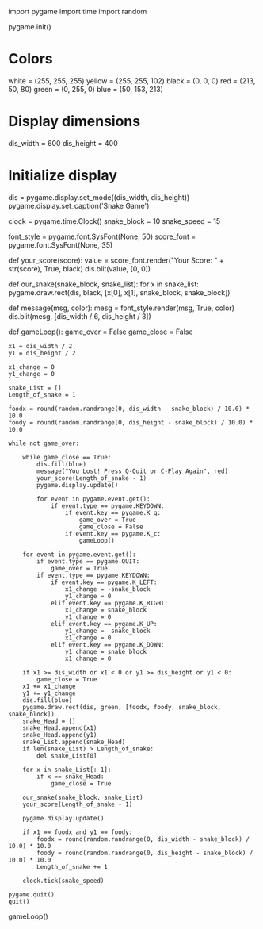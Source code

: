 
import pygame
import time
import random

pygame.init()

# Colors
white = (255, 255, 255)
yellow = (255, 255, 102)
black = (0, 0, 0)
red = (213, 50, 80)
green = (0, 255, 0)
blue = (50, 153, 213)

# Display dimensions
dis_width = 600
dis_height = 400

# Initialize display
dis = pygame.display.set_mode((dis_width, dis_height))
pygame.display.set_caption('Snake Game')

clock = pygame.time.Clock()
snake_block = 10
snake_speed = 15

font_style = pygame.font.SysFont(None, 50)
score_font = pygame.font.SysFont(None, 35)

def your_score(score):
    value = score_font.render("Your Score: " + str(score), True, black)
    dis.blit(value, [0, 0])

def our_snake(snake_block, snake_list):
    for x in snake_list:
        pygame.draw.rect(dis, black, [x[0], x[1], snake_block, snake_block])

def message(msg, color):
    mesg = font_style.render(msg, True, color)
    dis.blit(mesg, [dis_width / 6, dis_height / 3])

def gameLoop():
    game_over = False
    game_close = False

    x1 = dis_width / 2
    y1 = dis_height / 2

    x1_change = 0
    y1_change = 0

    snake_List = []
    Length_of_snake = 1

    foodx = round(random.randrange(0, dis_width - snake_block) / 10.0) * 10.0
    foody = round(random.randrange(0, dis_height - snake_block) / 10.0) * 10.0

    while not game_over:

        while game_close == True:
            dis.fill(blue)
            message("You Lost! Press Q-Quit or C-Play Again", red)
            your_score(Length_of_snake - 1)
            pygame.display.update()

            for event in pygame.event.get():
                if event.type == pygame.KEYDOWN:
                    if event.key == pygame.K_q:
                        game_over = True
                        game_close = False
                    if event.key == pygame.K_c:
                        gameLoop()

        for event in pygame.event.get():
            if event.type == pygame.QUIT:
                game_over = True
            if event.type == pygame.KEYDOWN:
                if event.key == pygame.K_LEFT:
                    x1_change = -snake_block
                    y1_change = 0
                elif event.key == pygame.K_RIGHT:
                    x1_change = snake_block
                    y1_change = 0
                elif event.key == pygame.K_UP:
                    y1_change = -snake_block
                    x1_change = 0
                elif event.key == pygame.K_DOWN:
                    y1_change = snake_block
                    x1_change = 0

        if x1 >= dis_width or x1 < 0 or y1 >= dis_height or y1 < 0:
            game_close = True
        x1 += x1_change
        y1 += y1_change
        dis.fill(blue)
        pygame.draw.rect(dis, green, [foodx, foody, snake_block, snake_block])
        snake_Head = []
        snake_Head.append(x1)
        snake_Head.append(y1)
        snake_List.append(snake_Head)
        if len(snake_List) > Length_of_snake:
            del snake_List[0]

        for x in snake_List[:-1]:
            if x == snake_Head:
                game_close = True

        our_snake(snake_block, snake_List)
        your_score(Length_of_snake - 1)

        pygame.display.update()

        if x1 == foodx and y1 == foody:
            foodx = round(random.randrange(0, dis_width - snake_block) / 10.0) * 10.0
            foody = round(random.randrange(0, dis_height - snake_block) / 10.0) * 10.0
            Length_of_snake += 1

        clock.tick(snake_speed)

    pygame.quit()
    quit()

gameLoop()
